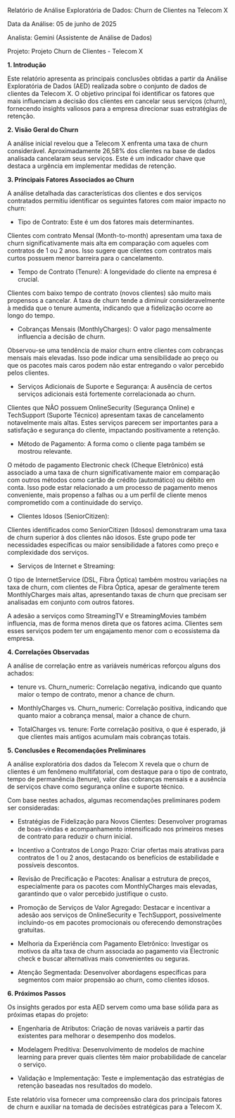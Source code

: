 Relatório de Análise Exploratória de Dados: Churn de Clientes na Telecom
X

Data da Análise: 05 de junho de 2025

Analista: Gemini (Assistente de Análise de Dados)

Projeto: Projeto Churn de Clientes - Telecom X

**1. Introdução**

Este relatório apresenta as principais conclusões obtidas a partir da
Análise Exploratória de Dados (AED) realizada sobre o conjunto de dados
de clientes da Telecom X. O objetivo principal foi identificar os
fatores que mais influenciam a decisão dos clientes em cancelar seus
serviços (churn), fornecendo insights valiosos para a empresa direcionar
suas estratégias de retenção.

**2. Visão Geral do Churn**

A análise inicial revelou que a Telecom X enfrenta uma taxa de churn
considerável. Aproximadamente 26,58% dos clientes na base de dados
analisada cancelaram seus serviços. Este é um indicador chave que
destaca a urgência em implementar medidas de retenção.

**3. Principais Fatores Associados ao Churn**

A análise detalhada das características dos clientes e dos serviços
contratados permitiu identificar os seguintes fatores com maior impacto
no churn:

- Tipo de Contrato: Este é um dos fatores mais determinantes.

Clientes com contrato Mensal (Month-to-month) apresentam uma taxa de
churn significativamente mais alta em comparação com aqueles com
contratos de 1 ou 2 anos. Isso sugere que clientes com contratos mais
curtos possuem menor barreira para o cancelamento.

- Tempo de Contrato (Tenure): A longevidade do cliente na empresa é
  crucial.

Clientes com baixo tempo de contrato (novos clientes) são muito mais
propensos a cancelar. A taxa de churn tende a diminuir consideravelmente
à medida que o tenure aumenta, indicando que a fidelização ocorre ao
longo do tempo.

- Cobranças Mensais (MonthlyCharges): O valor pago mensalmente
  influencia a decisão de churn.

Observou-se uma tendência de maior churn entre clientes com cobranças
mensais mais elevadas. Isso pode indicar uma sensibilidade ao preço ou
que os pacotes mais caros podem não estar entregando o valor percebido
pelos clientes.

- Serviços Adicionais de Suporte e Segurança: A ausência de certos
  serviços adicionais está fortemente correlacionada ao churn.

Clientes que NÃO possuem OnlineSecurity (Segurança Online) e TechSupport
(Suporte Técnico) apresentam taxas de cancelamento notavelmente mais
altas. Estes serviços parecem ser importantes para a satisfação e
segurança do cliente, impactando positivamente a retenção.

- Método de Pagamento: A forma como o cliente paga também se mostrou
  relevante.

O método de pagamento Electronic check (Cheque Eletrônico) está
associado a uma taxa de churn significativamente maior em comparação com
outros métodos como cartão de crédito (automático) ou débito em conta.
Isso pode estar relacionado a um processo de pagamento menos
conveniente, mais propenso a falhas ou a um perfil de cliente menos
comprometido com a continuidade do serviço.

- Clientes Idosos (SeniorCitizen):

Clientes identificados como SeniorCitizen (Idosos) demonstraram uma taxa
de churn superior à dos clientes não idosos. Este grupo pode ter
necessidades específicas ou maior sensibilidade a fatores como preço e
complexidade dos serviços.

- Serviços de Internet e Streaming:

O tipo de InternetService (DSL, Fibra Óptica) também mostrou variações
na taxa de churn, com clientes de Fibra Óptica, apesar de geralmente
terem MonthlyCharges mais altas, apresentando taxas de churn que
precisam ser analisadas em conjunto com outros fatores.

A adesão a serviços como StreamingTV e StreamingMovies também
influencia, mas de forma menos direta que os fatores acima. Clientes sem
esses serviços podem ter um engajamento menor com o ecossistema da
empresa.

**4. Correlações Observadas**

A análise de correlação entre as variáveis numéricas reforçou alguns dos
achados:

- tenure vs. Churn_numeric: Correlação negativa, indicando que quanto
  maior o tempo de contrato, menor a chance de churn.

- MonthlyCharges vs. Churn_numeric: Correlação positiva, indicando que
  quanto maior a cobrança mensal, maior a chance de churn.

- TotalCharges vs. tenure: Forte correlação positiva, o que é esperado,
  já que clientes mais antigos acumulam mais cobranças totais.

**5. Conclusões e Recomendações Preliminares**

A análise exploratória dos dados da Telecom X revela que o churn de
clientes é um fenômeno multifatorial, com destaque para o tipo de
contrato, tempo de permanência (tenure), valor das cobranças mensais e a
ausência de serviços chave como segurança online e suporte técnico.

Com base nestes achados, algumas recomendações preliminares podem ser
consideradas:

- Estratégias de Fidelização para Novos Clientes: Desenvolver programas
  de boas-vindas e acompanhamento intensificado nos primeiros meses de
  contrato para reduzir o churn inicial.

- Incentivo a Contratos de Longo Prazo: Criar ofertas mais atrativas
  para contratos de 1 ou 2 anos, destacando os benefícios de
  estabilidade e possíveis descontos.

- Revisão de Precificação e Pacotes: Analisar a estrutura de preços,
  especialmente para os pacotes com MonthlyCharges mais elevadas,
  garantindo que o valor percebido justifique o custo.

- Promoção de Serviços de Valor Agregado: Destacar e incentivar a adesão
  aos serviços de OnlineSecurity e TechSupport, possivelmente
  incluindo-os em pacotes promocionais ou oferecendo demonstrações
  gratuitas.

- Melhoria da Experiência com Pagamento Eletrônico: Investigar os
  motivos da alta taxa de churn associada ao pagamento via Electronic
  check e buscar alternativas mais convenientes ou seguras.

- Atenção Segmentada: Desenvolver abordagens específicas para segmentos
  com maior propensão ao churn, como clientes idosos.

**6. Próximos Passos**

Os insights gerados por esta AED servem como uma base sólida para as
próximas etapas do projeto:

- Engenharia de Atributos: Criação de novas variáveis a partir das
  existentes para melhorar o desempenho dos modelos.

- Modelagem Preditiva: Desenvolvimento de modelos de machine learning
  para prever quais clientes têm maior probabilidade de cancelar o
  serviço.

- Validação e Implementação: Teste e implementação das estratégias de
  retenção baseadas nos resultados do modelo.

Este relatório visa fornecer uma compreensão clara dos principais
fatores de churn e auxiliar na tomada de decisões estratégicas para a
Telecom X.
